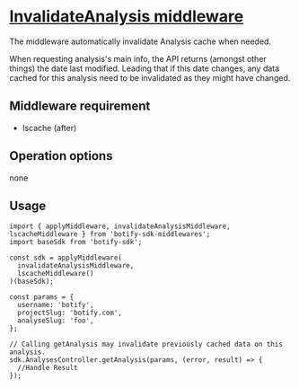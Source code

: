 # [InvalidateAnalysis middleware](../../src/middlewares/invalidateAnalysisMiddleware.js)

The middleware automatically invalidate Analysis cache when needed.

When requesting analysis's main info, the API returns (amongst other things) the date last modified. Leading that if this date changes, any data cached for this analysis need to be invalidated as they might have changed.

## Middleware requirement
- lscache (after)

## Operation options
none

## Usage
```JS
import { applyMiddleware, invalidateAnalysisMiddleware, lscacheMiddleware } from 'botify-sdk-middlewares';
import baseSdk from 'botify-sdk';

const sdk = applyMiddleware(
  invalidateAnalysisMiddleware,
  lscacheMiddleware()
)(baseSdk);

const params = {
  username: 'botify',
  projectSlug: 'botify.com',
  analyseSlug: 'foo',
};

// Calling getAnalysis may invalidate previously cached data on this analysis.
sdk.AnalysesController.getAnalysis(params, (error, result) => {
  //Handle Result
});
```

